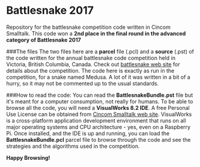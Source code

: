 # Battlesnake 2017
Repository for the battlesnake competition code written in Cincom Smalltalk. This code won a **2nd place in the final round in the advanced category of Battlesnake 2017**


###The files
The two files here are a **parcel** file (.pcl) and a **source** (.pst) of the code written for the annual battlesnake code competition held in Victoria, British Columbia, Canada. Check out [battlesnake web site](battlesnake.io) for details about the competition.
The code here is exactly as run in the competition, for a snake named Medusa. A lot of it was written in a bit of a hurry, so it may not be commented up to the usual standards.

###How to read the code:
You can read the **BattlesnakeBundle.pst** file but it's meant for a computer consumption, not really for humans. To be able to browse all the code, you will need a **VisualWorks 8.2 IDE**. A free Personal Use License can be obtained from [Cincom Smalltalk web site](http://www.cincomsmalltalk.com/main/developer-community/trying-cincom-smalltalk/try-cincom-smalltalk/). VisualWorks is a cross-platform application development environment that runs on all major operating systems and CPU architecture - yes, even on a Raspberry Pi.
Once installed, and the IDE is up and running, you can load the **BattlesnakeBundle.pcl** parcel file to browse through the code and see the strategies and the algorithms used in the competition.

**Happy Browsing!**

